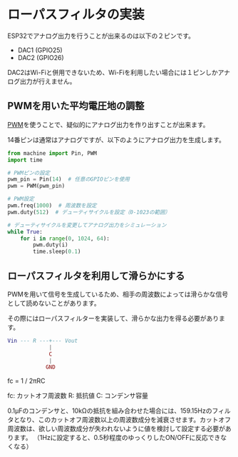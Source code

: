 # ローパスフィルタの実装

ESP32でアナログ出力を行うことが出来るのは以下の２ピンです。

- DAC1 (GPIO25)
- DAC2 (GPIO26)

DAC2はWi-Fiと併用できないため、Wi-Fiを利用したい場合には１ピンしかアナログ出力が行えません。

## PWMを用いた平均電圧地の調整

[PWM](../practice11/ReadMe.md)を使うことで、疑似的にアナログ出力を作り出すことが出来ます。

14番ピンは通常はアナログですが、以下のようにアナログ出力を生成します。

```python
from machine import Pin, PWM
import time

# PWMピンの設定
pwm_pin = Pin(14)  # 任意のGPIOピンを使用
pwm = PWM(pwm_pin)

# PWM設定
pwm.freq(1000)  # 周波数を設定
pwm.duty(512)  # デューティサイクルを設定（0-1023の範囲）

# デューティサイクルを変更してアナログ出力をシミュレーション
while True:
    for i in range(0, 1024, 64):
        pwm.duty(i)
        time.sleep(0.1)
```

## ローパスフィルタを利用して滑らかにする

PWMを用いて信号を生成しているため、相手の周波数によっては滑らかな信号として読めないことがあります。

その際にはローパスフィルターを実装して、滑らかな出力を得る必要があります。

```lua
Vin --- R ---+--- Vout
             |
             C
             |
            GND
```

fc = 1 / 2πRC

fc: カットオフ周波数
R: 抵抗値
C: コンデンサ容量

0.1μFのコンデンサと、10kΩの抵抗を組み合わせた場合には、159.15Hzのフィルタとなり、このカットオフ周波数以上の周波数成分を減衰させます。
​
カットオフ周波数は、欲しい周波数成分が失われないように値を検討して設定する必要があります。
（1Hzに設定すると、0.5秒程度のゆっくりしたON/OFFに反応できなくなる）
